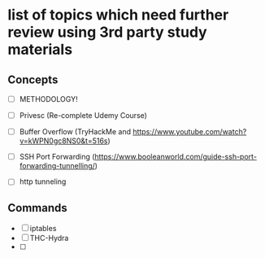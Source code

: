 # list of topics which need further review using 3rd party study materials



## Concepts
- [ ] METHODOLOGY! 
- [ ] Privesc (Re-complete Udemy Course)
- [ ] Buffer Overflow (TryHackMe and https://www.youtube.com/watch?v=kWPN0gc8NS0&t=516s)
- [ ] SSH Port Forwarding (https://www.booleanworld.com/guide-ssh-port-forwarding-tunnelling/)
- [ ] http tunneling


## Commands
- [ ]  iptables
- [ ] THC-Hydra
- [ ] 